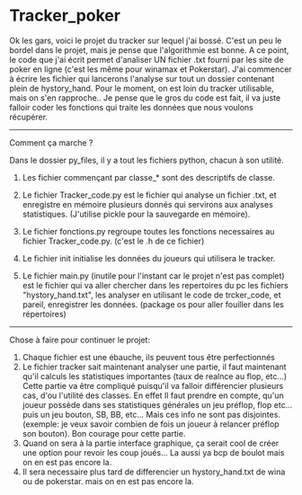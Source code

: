 # Tracker_poker

Ok les gars, voici le projet du tracker sur lequel j'ai bossé. C'est un peu le bordel dans le projet, mais je pense que l'algorithmie est bonne. 
A ce point, le code que j'ai écrit permet d'analiser UN fichier .txt fourni par les site de poker en ligne (c'est les même pour winamax et Pokerstar). J'ai commencer à écrire les fichier qui lancerons l'analyse sur tout un dossier contenant plein de hystory_hand.
Pour le moment, on est loin du tracker utilisable, mais on s'en rapproche.. Je pense que le gros du code est fait, il va juste falloir coder les fonctions qui traite les données que nous voulons récupérer.  

---------------------------------------------------------------------------------------------
Comment ça marche ? 

Dans le dossier py_files, il y a tout les fichiers python, chacun à son utilité.

1) Les fichier commençant par classe_* sont des descriptifs de classe. 

2) Le fichier Tracker_code.py est le fichier qui analyse un fichier .txt, et enregistre en mémoire plusieurs donnés qui servirons aux analyses statistiques. (J'utilise pickle pour la sauvegarde en mémoire).

3) Le fichier fonctions.py regroupe toutes les fonctions necessaires au fichier Tracker_code.py. (c'est le .h de ce fichier)

4) Le fichier init initialise les données du joueurs qui utilisera le tracker. 

5) Le fichier main.py (inutile pour l'instant car le projet n'est pas complet) est le fichier qui va aller chercher dans les repertoires du pc les fichiers "hystory_hand.txt", les analyser en utilisant le code de trcker_code, et pareil, enregistrer les données. (package os pour aller fouiller dans les répertoires) 

---------------------------------------------------------------------------------------------
Chose à faire pour continuer le projet:

1) Chaque fichier est une ébauche, ils peuvent tous être perfectionnés
2) Le fichier tracker sait maintenant analyser une partie, il faut maintenant qu'il calculs les statistiques importantes (taux 
de realnce au flop, etc...)
Cette partie va être compliqué puisqu'il va falloir différencier plusieurs cas, d'ou l'utilité des classes. En effet Il faut prendre en compte, qu'un joueur possède dans ses statistiques générales un jeu préflop, flop etc... puis un jeu bouton, SB, BB, etc... Mais ces info ne sont pas disjointes. (exemple: je veux savoir combien de fois un joueur à relancer préflop son bouton).
Bon courage pour cette partie.
3) Quand on sera à la partie interface graphique, ça serait cool de créer une option pour revoir les coup joués... La aussi ya bcp de boulot mais on en est pas encore la.
4) Il sera necessaire plus tard de differencier un hystory_hand.txt de wina ou de pokerstar. mais on en est pas encore la. 









